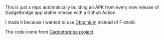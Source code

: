 This is just a repo automatically building an APK from every new release of Gadgetbridge app stable release with a Github Action.

I made it because i wanted to use [Obtainium](https://obtainium.imranr.dev/) instead of F-droid.

The code come from [Gadgetbridge project](https://codeberg.org/Freeyourgadget/Gadgetbridge).
